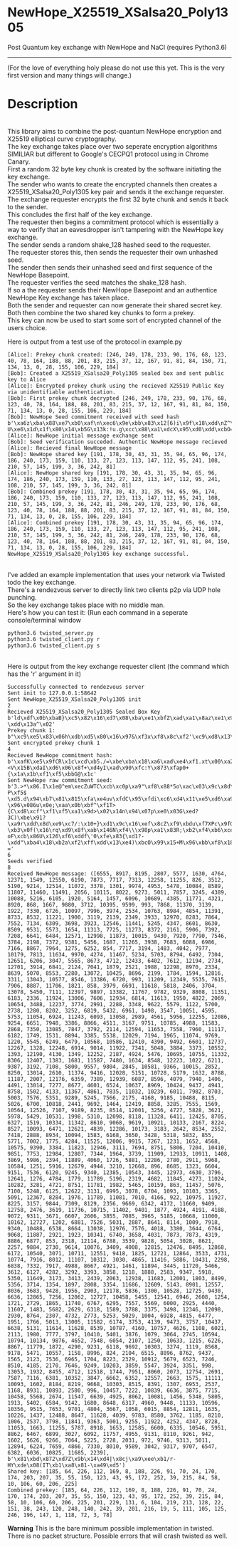 # NewHope_X25519_XSalsa20_Poly1305
Post Quantum key exchange with NewHope and NaCl (requires Python3.6)
<hr>
(For the love of everything holy please do not use this yet. This is the very first version and many things will change.)<br>
<h1>Description</h1><br>
This library aims to combine the post-quantum NewHope encryption and X25519 elliptical curve cryptography.<br>
The key exchange takes place over two seperate encryption algorithms SIMILIAR but different to Google's CECPQ1 protocol using in Chrome Canary.<br>
First a random 32 byte key chunk is created by the software initiating the key exchange.<br>
The sender who wants to create the encrypted channels then creates a X25519_XSalsa20_Poly1305 key pair and sends it the exchange requester.<br>
The exchange requester encrypts the first 32 byte chunk and sends it back to the sender.<br>
This concludes the first half of the key exchange.<br> 
The requester then begins a commitment protocol which is essentially a way to verify that an eavesdropper isn't tampering with the NewHope key exchange.<br>
The sender sends a random shake_128 hashed seed to the requester.<br>
The requester stores this, then sends the requester their own unhashed seed.<br>
The sender then sends their unhashed seed and first sequence of the NewHope Basepoint.<br>
The requester verifies the seed matches the shake_128 hash.<br>
If so a the requester sends their NewHope Basepoint and an authentice NewHope Key exchange has taken place.<br>
Both the sender and requester can now generate their shared secret key.<br>
Both then combine the two shared key chunks to form a prekey.<br>
This key can now be used to start some sort of encrypted channel of the users choice.<br> 
 
Here is output from a test use of the protocol in example.py<br>
```
[Alice]: Prekey chunk created: [246, 249, 178, 233, 90, 176, 68, 123, 40, 78, 164, 188, 88, 201, 83, 215, 37, 12, 167, 91, 81, 84, 150, 71, 134, 13, 0, 28, 155, 106, 229, 184]
[Bob]: Created a X25519_XSalsa20_Poly1305 sealed box and sent public key to Alice
[Alice]: Encrypted prekey chunk using the recieved X25519 Public Key via unidentifiable authentication.
[Bob]: First prekey chunk decrypted [246, 249, 178, 233, 90, 176, 68, 123, 40, 78, 164, 188, 88, 201, 83, 215, 37, 12, 167, 91, 81, 84, 150, 71, 134, 13, 0, 28, 155, 106, 229, 184]
[Bob]: NewHope Seed commitment received with seed hash b'\xa6z\xba\x88\xe7\xb0\xaf\n\xec6\x9e\xbb\x83\x12[6)i\x9f\x18\xdd\nZ^\xbcyG\x96  U\xe6\x1d\x1f\x80\x14\xb5G\x13k:!u.g\xcc\x88\xa1\xdcX\x95\xd0\xdd\xcbO=\xf3\xa4\xe6\x93hC\xca9t\xf5\x7f\xe4\x0f\x1d~\xe7\x93\x11xPU\xbaU\x10\r\x07\x8f\xf8H\xbct\xdb\x0f\xb0\xd0D{xg\x9b\xe4\x8e\xe0\xf5'
[Alice]: NewHope initial message exchange sent
[Bob]: Seed verification succeded. Authentic NewHope message recieved
[Alice]: Recieved final NewHope message
[Bob]: NewHope shared key [191, 178, 30, 43, 31, 35, 94, 65, 96, 174, 186, 240, 173, 159, 110, 133, 27, 123, 113, 147, 112, 95, 241, 108, 210, 57, 145, 199, 3, 36, 242, 81]
[Alice]: NewHope shared key [191, 178, 30, 43, 31, 35, 94, 65, 96, 174, 186, 240, 173, 159, 110, 133, 27, 123, 113, 147, 112, 95, 241, 108, 210, 57, 145, 199, 3, 36, 242, 81]
[Bob]: Combined prekey [191, 178, 30, 43, 31, 35, 94, 65, 96, 174, 186, 240, 173, 159, 110, 133, 27, 123, 113, 147, 112, 95, 241, 108, 210, 57, 145, 199, 3, 36, 242, 81, 246, 249, 178, 233, 90, 176, 68, 123, 40, 78, 164, 188, 88, 201, 83, 215, 37, 12, 167, 91, 81, 84, 150, 71, 134, 13, 0, 28, 155, 106, 229, 184]
[Alice]: Combined prekey [191, 178, 30, 43, 31, 35, 94, 65, 96, 174, 186, 240, 173, 159, 110, 133, 27, 123, 113, 147, 112, 95, 241, 108, 210, 57, 145, 199, 3, 36, 242, 81, 246, 249, 178, 233, 90, 176, 68, 123, 40, 78, 164, 188, 88, 201, 83, 215, 37, 12, 167, 91, 81, 84, 150, 71, 134, 13, 0, 28, 155, 106, 229, 184]
NewHope_X25519_XSalsa20_Poly1305 key exchange successful.
```
<br>
I've added an example implementation that uses your network via Twisted todo the key exchange.<br>
There's a rendezvous server to directly link two clients p2p via UDP hole punching.<br>
So the key exchange takes place with no middle man.<br>
Here's how you can test it: (Run each command in a seperate console/terminal window<br>

```
python3.6 twisted_server.py 
python3.6 twisted_client.py r
python3.6 twisted_client.py s
```

<br>
Here is output from the key exchange requester client (the command which has the 'r' argument in it)

```
Successfully connected to rendezvous server
Sent init to 127.0.0.1:58642
Sent NewHope_X25519_XSalsa20_Poly1305 init
2
Recieved X25519_XSalsa20_Poly1305 Sealed Box Key b'ld\xdf\x0b\xbaB}\xc5\x82\x16\xd7\x08\xba\xe1\xbfZ\xad\xa1\x8az\xe1\x94\x95\xcbB\xfb \xdd\x13a^\x02'
Prekey chunk 1: b"\xc9\xe5\x83\x06h\xdb\xd5\x80\x16\x97&\xf3x\xf8\x8c\xf2'\xc9\xd8\x13\x05oi}\xf6\xc4\x93\x01vH\x03N"
Sent encrypted prekey chunk 1
4
Recieved NewHope commitment hash: b'\xafK\xe5\x9fCR\x1c\xcd\xb5./=\xbe\xba\x18\xa6\xad\xe4\xf1.xt\x00\xa2\xd9\x84]\xadS\x1d\r\xaa\xde+\xf7y\xca[S\xc0\xbc\xd5\x99\xd1\r\xed\xab\xb1\xfa\xa9\xaf\x06@\xf5\x8dA\xfc\x84\x98M\xf7/E\xd2(\xf5;<V\x15B\xdaI\xd6\x06\x8f+\xd4yI\xad\x90\xfc:Y\x873\xfap0+{\x1a\x1b\xf1\xf5\xbbG@\x1c'
Sent NewHope raw commitment seed: b'3.>*\x86.I\x1e@^em\xecZuWTC\xcb\xc0p\xa9"\xf8\x88*5o\xac\x03\x9c\x8d\xd3NPG;"\x18Bl~\xe8\x1f\xd7W\xff\xb6\x08\xcb\x9b\x87tZ\xc0\x89[n]F\x1b\xb8\xe1\xe91\\\x05\xb7\x11\x8e\x0c/\x9d\xe0U\nR\x19\xc6\xfaQ\xde\x9bV\x9d\x04\xdd\xdd+\xf1\xa4\x99l\x85*@T/\xb4K\xa1\xb6#\x11*m\xa5\xcc\x84zS\xdai\xf4\x93\xfbo&\xdc\xbc\xd8\x90\x854+E\xa9\x17:$\x94\xe7\x82\xa8SI\xe0o7\x13\x80\x0c1\xb8\xfa\xd1\x88J\xe3\xb7R\xd2\xcev\x97\xbe\x8a\xcc^K\xac\'A\x86s\x8c\xc2q\x14\xedA8\x85\xf4\x9d+\x02\xf3\xfa\x89\xf8\xbf\xfbk\xa1\xe6\x16\xbd\xdeJDp\x15X\xb9\xab\xe1\x03\xbc\xc6\x96\x0f\xc2\x8c\xbc\xa8t\xc1\t\x83\x186\t`\xc8! P\xf5$ \xd5.d\x94\xb7\x81\x815\xfa\xe4uv\xfdC\x95\xfdi\xc6\xd4\x11\xe5\xd6\xa9^\x10\x92\x08\x80\xc7\xd5\x03\xa3<2\xe4\xa8\xdd\xa4GA7>D\xd9\x94\xe8\xb5]B^ \x96\x086u\x0e;\xaa\x0b\xbf^\xf1T>{C\xd8\xcf"\xf1\xf5\xa1\x9d>\x02\x14n\x94\x07p\xe0\x03G\xed?3C)\xbe\x91?\xa9r\xdd\x8d\xe9\xc7/:\x10+}\xd1\x9c\x16\xef\x8cZ\xf9\xbdu\xf7XPc\x9fO=CPdry\x9b,D\xe6\x16x\x97\x06\xfcd\xce(H\x8d\xf3\x91\x85\xe9\xe5\x9d\xdd\x89\xc7\x9d\xe5a\x98\x15 \xb3\x0f(\x16\rq\xd9\x8f\xab\x146N\xf4\\\x98p\xa1\x83R;\xb2\xf4\xb6\xce\xac\x836\x10\xd0O\x97^U`\xbb\x86>OoS\xa3/\xb4\xf0Qy-oF\xcb\x86U\x126\xf6\xddf\'0\xfe\x83{\xd1?-\xdd"\xba4\x18\xb2a\xf2\xff\xdd\x13\xe4)\xbcO\x99\x15+M\x96\xbb\xf8\x18\xa3\xe5M\xa1\xfcx#\x99\x1e\xbf9\xf5k\xbe\xfd\x95\xc7fV\xe6\xd4\xf6\xb7\xc9\x8b\x130\x98\xc9\xdd\x9d\xec*b\xf1)s\xef\x02Z\x04\xf9]"V\x1e#\xce\xe8\xf0\xfdo\x9a\xd0\x0e\xc6^\xe2\x02#y6\xb0d\x13c\xea\xde\xcaA ='
6
Seeds verified
8
Received NewHope message: ([6555, 8917, 8195, 2807, 5577, 1630, 4764, 12371, 1549, 12550, 6190, 7873, 7717, 7313, 12258, 11255, 826, 3512, 5190, 9214, 12514, 11072, 3378, 1301, 9974, 4953, 5478, 10084, 8589, 11807, 11460, 11491, 2056, 10115, 8022, 9273, 5011, 7857, 3245, 4389, 10088, 5216, 6105, 1920, 5164, 1457, 6096, 10689, 4385, 11771, 4321, 8920, 868, 1667, 9880, 3712, 10395, 9599, 993, 7868, 11370, 3139, 1922, 7330, 6726, 10097, 7996, 3974, 2534, 10763, 8984, 4854, 11391, 8733, 8532, 11221, 1900, 3119, 2139, 2349, 3933, 12970, 8283, 7864, 7552, 7134, 6309, 3698, 3923, 12546, 11441, 5245, 4347, 8601, 8630, 8509, 9531, 5573, 1654, 11313, 7725, 11273, 8372, 2161, 5906, 7392, 7208, 6641, 6484, 12571, 12998, 11873, 10015, 9430, 7920, 7790, 7546, 3784, 2198, 7372, 9381, 5456, 1687, 11265, 3938, 7683, 6088, 6986, 7166, 8867, 7964, 1275, 6252, 854, 7717, 3194, 1483, 4042, 7977, 10179, 7813, 11634, 9970, 4274, 11467, 5234, 5703, 8794, 6492, 7304, 12651, 6206, 3047, 5565, 8673, 4712, 12433, 6402, 7612, 12194, 2734, 12701, 3914, 6841, 2124, 7041, 1879, 2521, 1988, 12298, 8970, 2334, 8639, 5070, 8553, 2280, 13072, 10425, 8696, 2199, 1784, 1594, 12816, 3311, 13043, 10577, 8546, 13386, 6720, 993, 11209, 12349, 5535, 7615, 7906, 8887, 11706, 1821, 858, 3979, 6691, 11618, 5818, 2406, 3704, 13078, 5450, 7111, 12397, 9897, 13382, 11767, 9782, 9329, 8808, 11351, 6183, 2336, 11924, 13006, 7606, 12934, 6814, 11613, 1950, 4822, 2069, 10654, 3488, 12237, 3774, 2991, 2288, 3348, 9622, 5579, 1122, 5700, 2738, 1280, 8202, 3252, 6819, 5432, 6961, 1498, 3547, 10051, 4595, 5753, 11054, 6924, 11243, 6093, 13058, 2989, 4561, 5956, 12255, 12086, 9254, 6651, 7948, 3386, 8866, 4511, 3167, 9751, 10785, 4988, 11583, 2868, 7350, 13085, 7847, 3792, 2114, 12594, 11653, 7558, 7960, 11117, 6182, 1749, 1531, 8894, 3385, 5538, 12029, 7194, 1965, 11074, 9769, 1220, 5545, 6249, 6479, 10568, 10586, 12410, 4390, 9492, 6601, 12737, 12267, 1328, 12248, 6914, 9014, 11922, 7341, 5048, 3884, 3373, 10552, 1393, 12190, 4130, 1349, 12252, 2187, 4924, 5476, 10695, 10755, 11332, 8306, 12407, 1383, 1681, 11587, 7480, 1634, 8548, 12223, 1022, 6211, 9387, 3192, 7108, 5800, 9557, 9804, 2845, 10581, 9366, 10015, 2852, 8250, 13014, 2610, 11374, 9416, 12028, 5151, 10728, 5179, 1632, 8788, 11187, 2007, 12176, 6359, 7389, 12939, 6087, 8596, 4079, 7940, 1406, 4491, 13014, 7277, 8677, 4601, 6524, 10637, 8969, 10424, 9437, 4941, 8758, 1502, 4133, 11367, 4861, 7835, 11032, 10239, 6011, 7982, 8703, 5003, 7576, 5351, 9289, 5245, 7566, 2175, 4168, 9185, 10488, 8115, 5026, 6700, 10818, 2441, 9692, 1464, 12419, 8858, 3285, 7555, 1569, 10564, 12526, 7107, 9189, 8235, 8514, 12001, 3256, 4727, 5828, 3621, 5978, 5429, 10531, 1998, 5310, 12098, 8118, 11328, 6411, 12425, 8705, 6327, 1519, 10334, 11342, 8610, 9068, 9619, 10921, 10133, 2167, 8224, 8527, 10093, 6471, 12621, 4839, 12286, 10173, 3183, 2642, 8534, 2552, 7418, 2888, 8934, 10094, 1583, 6168, 3650, 3428, 5318, 5832, 855, 5771, 7002, 1775, 4284, 11525, 12006, 9915, 7267, 1231, 1652, 4568, 10575, 9390, 3384, 11823, 12946, 3111, 7694, 8751, 5806, 7204, 10410, 9851, 7753, 12984, 12807, 7344, 1964, 3739, 11909, 12933, 10911, 1408, 3869, 5986, 2394, 11889, 4060, 1726, 5881, 12286, 2780, 2911, 5968, 10584, 1251, 5916, 12679, 4944, 3210, 12668, 896, 8685, 1323, 6604, 9151, 7536, 6120, 9245, 9340, 12385, 10543, 3445, 12973, 4630, 3796, 12641, 1276, 4784, 1779, 11789, 5196, 2319, 4682, 11845, 4273, 11024, 10282, 3281, 4721, 8751, 11781, 1982, 5465, 10159, 863, 11457, 5076, 7100, 5248, 6125, 12622, 3131, 6995, 3078, 6704, 1093, 10103, 3365, 5091, 12367, 8284, 1976, 11789, 11081, 7010, 4166, 922, 10975, 11927, 8225, 3157, 9844, 7309, 8129, 2356, 9669, 6342, 4172, 11660, 9409, 12758, 2476, 3619, 11736, 10715, 11402, 9401, 1877, 4924, 4191, 4188, 9072, 9311, 3671, 6607, 2606, 3855, 7085, 3965, 5185, 10668, 11000, 10162, 12727, 1202, 6881, 7526, 5031, 2887, 8641, 8114, 1009, 7918, 9340, 10488, 6538, 8664, 13038, 12976, 7576, 4018, 3380, 3644, 6764, 9068, 11887, 2921, 1923, 10341, 6740, 3658, 4031, 7873, 7873, 4319, 8886, 6877, 853, 2318, 12114, 6788, 3539, 9828, 5054, 3028, 8621, 2257, 9884, 2730, 9614, 10076, 3409, 4008, 12815, 12476, 8495, 12868, 6172, 10540, 3071, 10711, 12551, 9418, 1825, 12721, 12864, 3533, 4731, 10774, 7916, 8012, 11107, 10312, 3030, 4865, 11416, 5886, 10431, 2298, 6838, 7332, 7917, 4988, 8667, 4921, 1461, 11894, 3445, 11720, 5466, 3612, 6127, 4282, 3292, 3393, 3858, 1218, 1888, 2583, 9347, 5918, 5350, 11649, 3173, 3413, 2439, 2063, 12938, 11683, 12001, 1803, 8499, 5356, 3714, 1354, 1897, 2808, 3354, 11686, 12609, 5143, 8901, 12557, 8036, 3683, 9428, 1956, 2903, 12178, 5836, 1300, 10528, 12725, 9430, 6636, 12865, 7256, 12062, 12727, 10458, 5455, 12541, 6946, 2608, 1254, 1721, 2729, 1865, 11740, 6767, 6295, 7557, 5569, 6000, 2925, 4440, 11607, 1483, 5682, 2629, 6318, 1589, 3788, 3375, 3498, 12346, 12098, 2930, 8764, 2307, 4732, 2773, 5253, 5029, 1004, 6928, 4815, 6477, 1951, 1766, 5013, 13005, 11582, 6174, 3753, 4139, 9473, 3757, 10437, 6638, 5131, 11614, 11628, 8539, 10787, 4160, 10757, 4626, 1108, 6021, 2113, 1980, 7777, 3797, 10410, 5401, 3876, 1079, 3064, 2745, 10594, 10794, 10134, 9876, 4652, 7548, 6054, 2107, 1250, 10633, 1215, 6226, 8867, 11779, 1872, 4290, 9231, 6118, 9692, 10303, 3274, 1119, 8568, 9178, 5471, 10557, 1158, 8996, 824, 2104, 6515, 8896, 8762, 9437, 1565, 2123, 7536, 6965, 1704, 8223, 2329, 10912, 5679, 6523, 7246, 8510, 4185, 2170, 7646, 9249, 10203, 3859, 5547, 3924, 3351, 998, 13053, 1932, 8455, 4712, 12518, 1744, 7951, 8060, 2073, 12754, 2691, 7587, 7116, 6381, 10352, 3847, 6662, 6352, 12557, 2663, 1575, 11111, 10093, 1602, 8184, 8219, 9668, 10303, 8515, 8391, 1307, 6953, 2537, 1168, 8931, 10893, 2580, 996, 10457, 7222, 10839, 6636, 3875, 7715, 10458, 5568, 2674, 11547, 6639, 4925, 8062, 10081, 1456, 5348, 5805, 1913, 5402, 6584, 9142, 1680, 8648, 6317, 4960, 9448, 11133, 10596, 10356, 9515, 7653, 9701, 4804, 3667, 1058, 6015, 8854, 12811, 1635, 10226, 1437, 12488, 8647, 11628, 4039, 9783, 8580, 3762, 1185, 8210, 1006, 2537, 3798, 11841, 9363, 5001, 9255, 11922, 4252, 4347, 8728, 11053, 1663, 11255, 5787, 8918, 1653, 12585, 6600, 6335, 10546, 5951, 8862, 6467, 6899, 3027, 6092, 11757, 4955, 9131, 8110, 9261, 942, 1602, 5626, 9266, 7064, 5225, 2728, 2031, 972, 9746, 9313, 5011, 12894, 6224, 7659, 4866, 7330, 8010, 9589, 3042, 9317, 9707, 6547, 6382, 6036, 10825, 11685, 2239], b'\x81\xbd\x872\xd7Z\x9b\x14\xd4|\x8cj\xa9\xee\xb1/r-HY\xde\x08(IT\xb1\xa8\x81-\xa49\xd5')
Shared key: [185, 64, 226, 112, 169, 8, 188, 226, 91, 70, 24, 170, 174, 203, 207, 35, 55, 150, 123, 43, 95, 172, 252, 39, 215, 84, 58, 10, 106, 60, 206, 225]
Combined prekey: [185, 64, 226, 112, 169, 8, 188, 226, 91, 70, 24, 170, 174, 203, 207, 35, 55, 150, 123, 43, 95, 172, 252, 39, 215, 84, 58, 10, 106, 60, 206, 225, 201, 229, 131, 6, 104, 219, 213, 128, 22, 151, 38, 243, 120, 248, 140, 242, 39, 201, 216, 19, 5, 111, 105, 125, 246, 196, 147, 1, 118, 72, 3, 78]

```

<b>Warning</b>
This is the bare minimum possible implementation in twisted. There is no packet structure. Possible errors that will crash twisted as well.<br>
